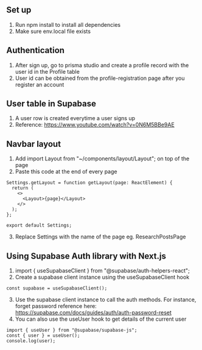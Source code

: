 ## Set up
1. Run npm install to install all dependencies
2. Make sure env.local file exists

## Authentication
1. After sign up, go to prisma studio and create a profile record with the user id in the Profile table
2. User id can be obtained from the profile-registration page after you register an account

## User table in Supabase
1. A user row is created everytime a user signs up
2. Reference: https://www.youtube.com/watch?v=0N6M5BBe9AE

## Navbar layout 
1. Add import Layout from "~/components/layout/Layout"; on top of the page
2. Paste this code at the end of every page
```
Settings.getLayout = function getLayout(page: ReactElement) {
  return (
    <>
      <Layout>{page}</Layout>
    </>
  );
};

export default Settings;
```
3. Replace Settings with the name of the page eg. ResearchPostsPage

## Using Supabase Auth library with Next.js
1. import { useSupabaseClient } from "@supabase/auth-helpers-react";
2. Create a supabase client instance using the useSupabaseClient hook
``` 
const supabase = useSupabaseClient();
```
3. Use the supabase client instance to call the auth methods. For instance, forget password reference here: https://supabase.com/docs/guides/auth/auth-password-reset
4. You can also use the useUser hook to get details of the current user
```
import { useUser } from "@supabase/supabase-js";
const { user } = useUser();
console.log(user);
```